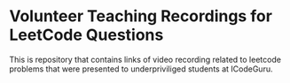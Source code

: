 # Volunteer Teaching Recordings for LeetCode Questions

This is repository that contains links of video recording related to leetcode problems that were presented to underpriviliged students at ICodeGuru.

